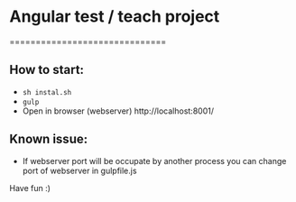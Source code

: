 # Angular test / teach project
==============================

## How to start:
- ```sh instal.sh```
- ```gulp```
- Open in browser (webserver) http://localhost:8001/

## Known issue:
- If webserver port will be occupate by another process you can change port of webserver in gulpfile.js

Have fun :)

